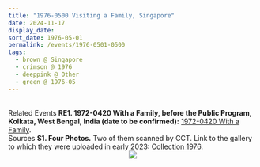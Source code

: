 ```yaml
---
title: "1976-0500 Visiting a Family, Singapore"
date: 2024-11-17
display_date: 
sort_date: 1976-05-01
permalink: /events/1976-0501-0500
tags:
  - brown @ Singapore
  - crimson @ 1976
  - deeppink @ Other
  - green @ 1976-05
---
```


<br>

<wave-list>
  <list-title color="DarkSeaGreen" width="75"> Related Events</list-title>
  <list-item color="BlanchedAlmond" width="280"><b>RE1. 1972-0420 With a Family, before the Public Program, Kolkata, West Bengal, India (date to be confirmed):</b> <a href="https://seven-teams.github.io/events/1972-0420-b">1972-0420 With a Family</a>.</list-item>  
</wave-list>

<br>

<wave-list>
  <list-title color="DarkSeaGreen" width="40">Sources</list-title>
  <list-item color="BlanchedAlmond"  width="280"><b>S1. Four Photos.</b> Two of them scanned by CCT. Link to the gallery to which they were uploaded in early 2023: <a href="https://eternalmoments.smugmug.com/Collections/Yogi-Mahajan-Collection/1976">Collection 1976</a>.</list-item>
</wave-list>

<div style="text-align: center"><img src="https://pub-bcc3cbe9b1e94ba1ac28915f7a3900fa.r2.dev/1976-0500_Visiting_a_Family_Singapore_01_(Yogi_Mahajan_Collection).jpg" /></div>